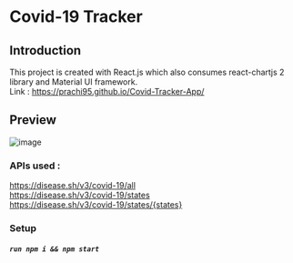 # Covid-19 Tracker

## Introduction

This project is created with React.js which also consumes react-chartjs 2 library and Material UI framework. \
Link : https://prachi95.github.io/Covid-Tracker-App/


## Preview

![image](https://user-images.githubusercontent.com/14363551/115133447-eae45a00-a025-11eb-94aa-03265ec7cbbd.png)


### APIs used : 

https://disease.sh/v3/covid-19/all \
https://disease.sh/v3/covid-19/states \
https://disease.sh/v3/covid-19/states/{states}


### Setup

##### `run npm i && npm start`
